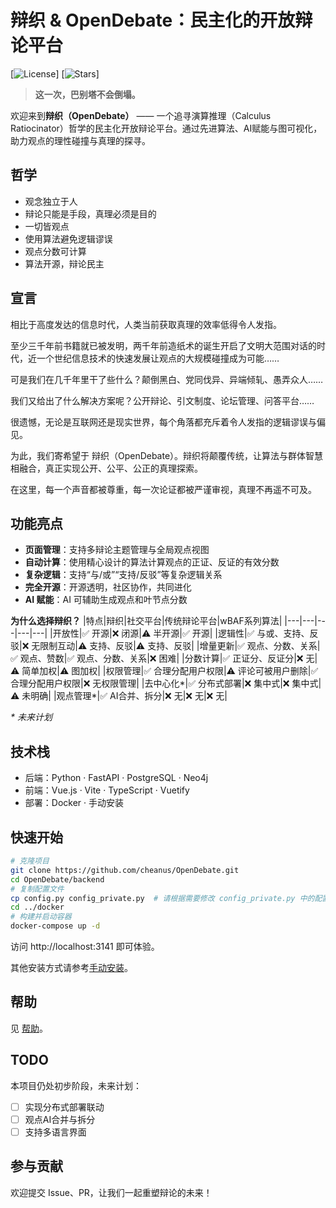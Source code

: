 # 辩织 & OpenDebate：民主化的开放辩论平台
 
[![License](https://img.shields.io/github/license/cheanus/OpenDebate)] [![Stars](https://img.shields.io/github/stars/cheanus/OpenDebate?style=social)]

> **这一次，巴别塔不会倒塌。**

欢迎来到**辩织（OpenDebate）** —— 一个追寻演算推理（Calculus Ratiocinator）哲学的民主化开放辩论平台。通过先进算法、AI赋能与图可视化，助力观点的理性碰撞与真理的探寻。
>>
## 哲学

- 观念独立于人
- 辩论只能是手段，真理必须是目的
- 一切皆观点
- 使用算法避免逻辑谬误
- 观点分数可计算
- 算法开源，辩论民主

## 宣言

相比于高度发达的信息时代，人类当前获取真理的效率低得令人发指。

至少三千年前书籍就已被发明，两千年前造纸术的诞生开启了文明大范围对话的时代，近一个世纪信息技术的快速发展让观点的大规模碰撞成为可能……

可是我们在几千年里干了些什么？颠倒黑白、党同伐异、异端倾轧、愚弄众人……

我们又给出了什么解决方案呢？公开辩论、引文制度、论坛管理、问答平台……

很遗憾，无论是互联网还是现实世界，每个角落都充斥着令人发指的逻辑谬误与偏见。

为此，我们寄希望于 辩织（OpenDebate）。辩织将颠覆传统，让算法与群体智慧相融合，真正实现公开、公平、公正的真理探索。

在这里，每一个声音都被尊重，每一次论证都被严谨审视，真理不再遥不可及。

## 功能亮点

- **页面管理**：支持多辩论主题管理与全局观点视图
- **自动计算**：使用精心设计的算法计算观点的正证、反证的有效分数
- **复杂逻辑**：支持“与/或”“支持/反驳”等复杂逻辑关系
- **完全开源**：开源透明，社区协作，共同进化
- **AI 赋能**：AI 可辅助生成观点和叶节点分数

**为什么选择辩织？**
|特点|辩织|社交平台|传统辩论平台|wBAF系列算法|
|---|---|---|---|---|
|开放性|✅ 开源|❌ 闭源|⚠️ 半开源|✅ 开源|
|逻辑性|✅ 与或、支持、反驳|❌ 无限制互动|⚠️ 支持、反驳|⚠️ 支持、反驳|
|增量更新|✅ 观点、分数、关系|✅ 观点、赞数|✅ 观点、分数、关系|❌ 困难|
|分数计算|✅ 正证分、反证分|❌ 无|⚠️ 简单加权|⚠️ 图加权|
|权限管理|✅ 合理分配用户权限|⚠️ 评论可被用户删除|✅ 合理分配用户权限|❌ 无权限管理|
|去中心化\*|✅ 分布式部署|❌ 集中式|❌ 集中式|⚠️ 未明确|
|观点管理\*|✅ AI合并、拆分|❌ 无|❌ 无|❌ 无|

*\* 未来计划*

## 技术栈

- 后端：Python · FastAPI · PostgreSQL · Neo4j
- 前端：Vue.js · Vite · TypeScript · Vuetify
- 部署：Docker · 手动安装

## 快速开始

```bash
# 克隆项目
git clone https://github.com/cheanus/OpenDebate.git
cd OpenDebate/backend
# 复制配置文件
cp config.py config_private.py  # 请根据需要修改 config_private.py 中的配置
cd ../docker
# 构建并启动容器
docker-compose up -d
```

访问 http://localhost:3141 即可体验。

其他安装方式请参考[手动安装](docs/man_install.md)。

## 帮助

见 [帮助](docs/help.md)。

## TODO

本项目仍处初步阶段，未来计划：

- [ ] 实现分布式部署联动
- [ ] 观点AI合并与拆分
- [ ] 支持多语言界面

## 参与贡献

欢迎提交 Issue、PR，让我们一起重塑辩论的未来！
